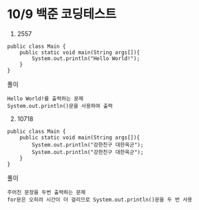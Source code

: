 # 10/9 백준 코딩테스트

01. 2557
```
public class Main {
    public static void main(String args[]){
        System.out.println("Hello World!");
    }
}

```
풀이
```
Hello World!를 출력하는 문제
System.out.println()문을 사용하여 출력
```

02. 10718
```
public class Main {
    public static void main(String args[]){
        System.out.println("강한친구 대한육군");
        System.out.println("강한친구 대한육군");
    }
}
```
풀이
```
주어진 문장을 두번 출력하는 문제
for문은 오히려 시간이 더 걸리므로 System.out.println()문을 두 번 사용
```

